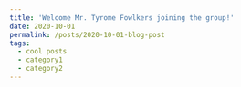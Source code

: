 ```yaml
---
title: 'Welcome Mr. Tyrome Fowlkers joining the group!'
date: 2020-10-01
permalink: /posts/2020-10-01-blog-post
tags:
  - cool posts
  - category1
  - category2
---
```

